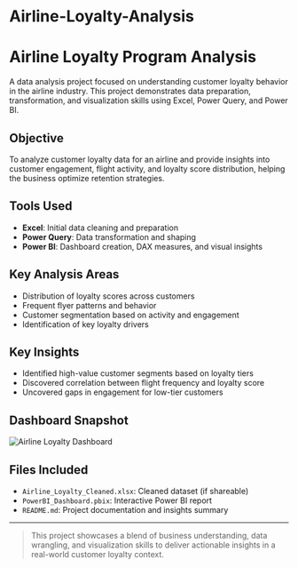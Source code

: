 # Airline-Loyalty-Analysis

#  Airline Loyalty Program Analysis

A data analysis project focused on understanding customer loyalty behavior in the airline industry. This project demonstrates data preparation, transformation, and visualization skills using Excel, Power Query, and Power BI.

## Objective
To analyze customer loyalty data for an airline and provide insights into customer engagement, flight activity, and loyalty score distribution, helping the business optimize retention strategies.

##  Tools Used
- **Excel**: Initial data cleaning and preparation  
- **Power Query**: Data transformation and shaping  
- **Power BI**: Dashboard creation, DAX measures, and visual insights

##  Key Analysis Areas
- Distribution of loyalty scores across customers  
- Frequent flyer patterns and behavior  
- Customer segmentation based on activity and engagement  
- Identification of key loyalty drivers

##  Key Insights
- Identified high-value customer segments based on loyalty tiers  
- Discovered correlation between flight frequency and loyalty score  
- Uncovered gaps in engagement for low-tier customers

##  Dashboard Snapshot
![Airline Loyalty Dashboard](results/dashboard.png)

##  Files Included
- `Airline_Loyalty_Cleaned.xlsx`: Cleaned dataset (if shareable)  
- `PowerBI_Dashboard.pbix`: Interactive Power BI report  
- `README.md`: Project documentation and insights summary

---

> This project showcases a blend of business understanding, data wrangling, and visualization skills to deliver actionable insights in a real-world customer loyalty context.
